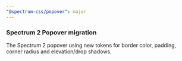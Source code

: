 ```yaml
---
"@spectrum-css/popover": major
---
```


### Spectrum 2 Popover migration

The Spectrum 2 popover using new tokens for border color, padding, corner radius and elevation/drop shadows.
